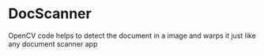 # DocScanner
OpenCV code helps to detect the document in a image and warps it just like any document scanner app
